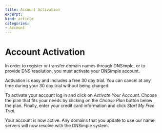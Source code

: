 ```yaml
---
title: Account Activation
excerpt: 
kind: article
categories:
- Account
---
```


# Account Activation

In order to register or transfer domain names through DNSimple, or to provide DNS resolution, you must activate your DNSimple account.

Activation is easy and includes a free 30 day trial. You can cancel at any time during your 30 day trial without being charged.

To activate your account log in and click on *Activate Your Account*. Choose the plan that fits your needs by clicking on the *Choose Plan* button below the plan. Finally, enter your credit card information and click *Start My Free Trial*.

Your account is now active. Any domains that you update to use our name servers will now resolve with the DNSimple system.

